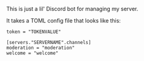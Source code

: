 This is just a lil' Discord bot for managing my server.

It takes a TOML config file that looks like this:

```
token = "TOKENVALUE"

[servers."SERVERNAME".channels]
moderation = "moderation"
welcome = "welcome"
```
